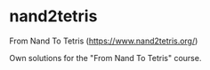 # nand2tetris
From Nand To Tetris (https://www.nand2tetris.org/)

Own solutions for the "From Nand To Tetris" course.
